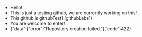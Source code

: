 - Hello!
- This is just a testing github, we are currently working on this!
- This github is githubTest1 (githubLabs1)
- You are welcome to enter!
- {"data":{"error":"Repository creation failed."},"code":422}
